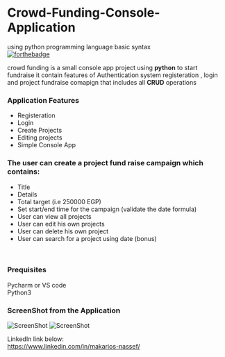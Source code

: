 # Crowd-Funding-Console-Application
using python programming language basic syntax
<br />[![forthebadge](https://forthebadge.com/images/badges/made-with-python.svg)](https://forthebadge.com)

crowd funding is a small console app  project using **python**  to start fundraise it contain features of Authentication system registeration , login and  project fundraise comapign that includes all **CRUD** operations

### Application Features
* Registeration 
* Login
* Create Projects
* Editing projects
* Simple Console App

### The user can create a project fund raise campaign which contains:
- Title
- Details
- Total target (i.e 250000 EGP)
- Set start/end time for the campaign (validate the date formula)
- User can view all projects
- User can edit his own projects
- User can delete his own project
- User can search for a project using date (bonus)
<br />

### Prequisites
Pycharm or VS code
<br />Python3


### ScreenShot from the Application
![ScreenShot](https://i.ibb.co/nwsFPS3/Screenshot-from-2022-12-23-06-46-17.png)
![ScreenShot](https://i.ibb.co/Zz6zw2S/Screenshot-from-2022-12-23-06-50-02.png)

LinkedIn link below:
<br />https://www.linkedin.com/in/makarios-nassef/

